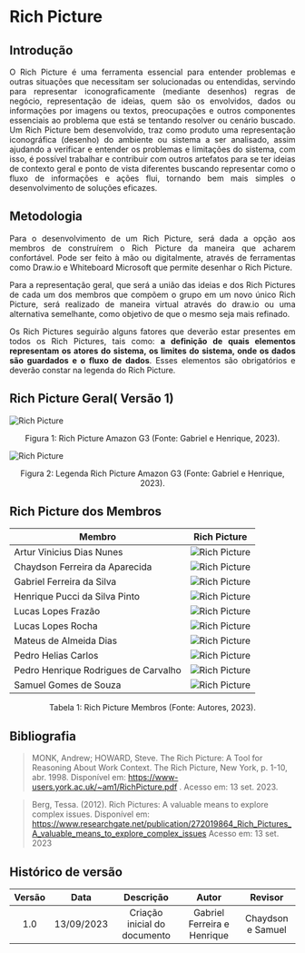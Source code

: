 # Rich Picture

## Introdução

<p align="justify">O Rich Picture é uma ferramenta essencial para entender problemas e outras situações que necessitam ser solucionadas ou entendidas, servindo para representar iconograficamente (mediante desenhos) regras de negócio, representação de ideias, quem são os envolvidos, dados ou informações por imagens ou textos, preocupações e outros componentes essenciais ao problema que está se tentando resolver ou cenário buscado. Um Rich Picture bem desenvolvido, traz como produto uma representação iconográfica (desenho) do ambiente ou sistema a ser analisado, assim ajudando a verificar e entender os problemas e limitações do sistema, com isso, é possível trabalhar e contribuir com outros artefatos para se ter ideias de contexto geral e ponto de vista diferentes buscando representar como o fluxo de informações e ações flui, tornando bem mais simples o desenvolvimento de soluções eficazes.</p>

## Metodologia

<p align="justify"> Para o desenvolvimento de um Rich Picture, será dada a opção aos membros de construírem o Rich Picture da maneira que acharem confortável. Pode ser feito à mão ou digitalmente, através de ferramentas como Draw.io e Whiteboard Microsoft que permite desenhar o Rich Picture.</p>
<p align="justify">Para a representação geral, que será a união das ideias e dos Rich Pictures de cada um dos membros que compõem o grupo em um novo único Rich Picture, será realizado de maneira virtual através do draw.io ou uma alternativa semelhante, como objetivo de que o mesmo seja mais refinado.</p>
<p align="justify"> Os Rich Pictures seguirão alguns fatores que deverão estar presentes em todos os Rich Pictures, tais como: <b>a definição de quais elementos representam os atores do sistema, os limites do sistema, onde os dados são guardados e o fluxo de dados</b>. Esses elementos são obrigatórios e deverão constar na legenda do Rich Picture. </p>

## Rich Picture Geral( Versão 1)



![Rich Picture](../../assets/imagens-base/rich-picture/Rich_Picture_Geral.png)
<div style="text-align: center">
<p> Figura 1: Rich Picture Amazon G3 (Fonte: Gabriel e Henrique, 2023). </p>
</div>

![Rich Picture](../../assets/imagens-base/rich-picture/Legenda_Rich_Picture_Geral.png)
<div style="text-align: center">
<p> Figura 2: Legenda Rich Picture Amazon G3 (Fonte: Gabriel e Henrique, 2023). </p>
</div>


## Rich Picture dos Membros

| Membro                               | Rich Picture |
| ------------------------------------ | ------------ |
| Artur Vinicius Dias Nunes            | ![Rich Picture](../../assets/imagens-base/rich-picture/Rich_Picture_Artur.jpeg)         |
| Chaydson Ferreira da Aparecida       | ![Rich Picture](../../assets/imagens-base/rich-picture/Rich_Picture_Chaydson.jpeg)              |
| Gabriel Ferreira da Silva            | ![Rich Picture](../../assets/imagens-base/rich-picture/Rich_Picture_Gabriel.jpg)              |
| Henrique Pucci da Silva Pinto        | ![Rich Picture](../../assets/imagens-base/rich-picture/Rich_Picture_Henrique.png)              |
| Lucas Lopes Frazão                  | ![Rich Picture](../../assets/imagens-base/rich-picture/Rich_Picture_Frazao.jpeg)              |
| Lucas Lopes Rocha                    | ![Rich Picture](../../assets/imagens-base/rich-picture/Rich_picture_LucasLopes.jpeg)              |
| Mateus de Almeida Dias               | ![Rich Picture](../../assets/imagens-base/rich-picture/Rich_Picture_Mateus.png)             |
| Pedro Helias Carlos                  | ![Rich Picture](../../assets/imagens-base/rich-picture/Rich_picture_PedroHelias.jpeg)              |
| Pedro Henrique Rodrigues de Carvalho | ![Rich Picture](../../assets/imagens-base/rich-picture/Rich_Picture_Pedro_Henrique.jpeg)              |
| Samuel Gomes de Souza                |     ![Rich Picture](../../assets/imagens-base/rich-picture/Rich_Picture_Samuel.png)         |

<div style="text-align: center">
<p> Tabela 1: Rich Picture Membros (Fonte: Autores, 2023). </p>
</div>

## Bibliografia

> MONK, Andrew; HOWARD, Steve. The Rich Picture: A Tool for Reasoning About Work Context. The Rich Picture, New York, p. 1-10, abr. 1998. Disponível em: <https://www-users.york.ac.uk/~am1/RichPicture.pdf> . Acesso em: 13 set. 2023.

> Berg, Tessa. (2012). Rich Pictures: A valuable means to explore complex issues. Disponível em: <https://www.researchgate.net/publication/272019864_Rich_Pictures_A_valuable_means_to_explore_complex_issues> Acesso em: 13 set. 2023

## Histórico de versão

| Versão |    Data    |          Descrição          |            Autor            |      Revisor      |
| :-----: | :--------: | :----------------------------: | :-------------------------: | :---------------: |
|   1.0   | 13/09/2023 | Criação inicial do documento | Gabriel Ferreira e Henrique | Chaydson e Samuel |
